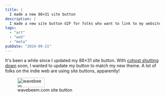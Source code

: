 ```yaml
---
title: |
  I made a new 88×31 site button
description: |
  I made a new site button GIF for folks who want to link to my website.
tags:
  - "art"
  - "web"
  - "meta"
pubDate: "2024-09-21"
---
```


It's been a while since I updated my 88×31 site button. With
[cohost shutting down](https://cohost.org/staff/post/7611443-cohost-to-shut-down)
soon, I wanted to update my button to match my new theme. A lot of folks on the
indie web are using site buttons, apparently!

<figure>
  <img
    src="/button.webp"
    title="wavebeem"
    alt="wavebeem"
    width="88"
    height="31"
    class="pixelated"
  />
  <figcaption>
    wavebeem.com site button
  </figcaption>
</figure>
